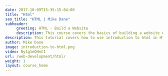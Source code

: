 ```yaml
---
date: 2017-10-09T15:35:15-04:00
title: "Html"
seo_title: "HTML | Mike Dane"
subheader:
     greeting: HTML - Build a Website
     description: This course covers the basics of building a website using HTML. Work your way through the videos and we'll teach you everything you need to know to create a basic website!
description: This tutorial covers how to use introduction to html in HTML.
author: Mike Dane
image: introduction-to-html.png
video: Ny1g1eQHnCI
url: /web-development/html/
weight: 1
layout: course_home
---
```

